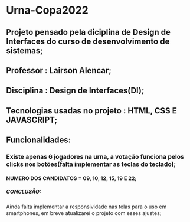 # Urna-Copa2022

## Projeto pensado pela diciplina de Design de Interfaces do curso de desenvolvimento de sistemas;
## Professor : Lairson Alencar;
## Disciplina : Design de Interfaces(DI);

## Tecnologias usadas no projeto : HTML, CSS E JAVASCRIPT;

## Funcionalidades:

### Existe apenas 6 jogadores na urna, a votação funciona pelos clicks nos botões(falta implementar as teclas do teclado);
#### NUMERO DOS CANDIDATOS = 09, 10, 12, 15, 19 E 22;


##### CONCLUSÃO: 

Ainda falta implementar a responsividade nas telas para o uso em smartphones, em breve atualizarei o projeto com esses ajustes;
